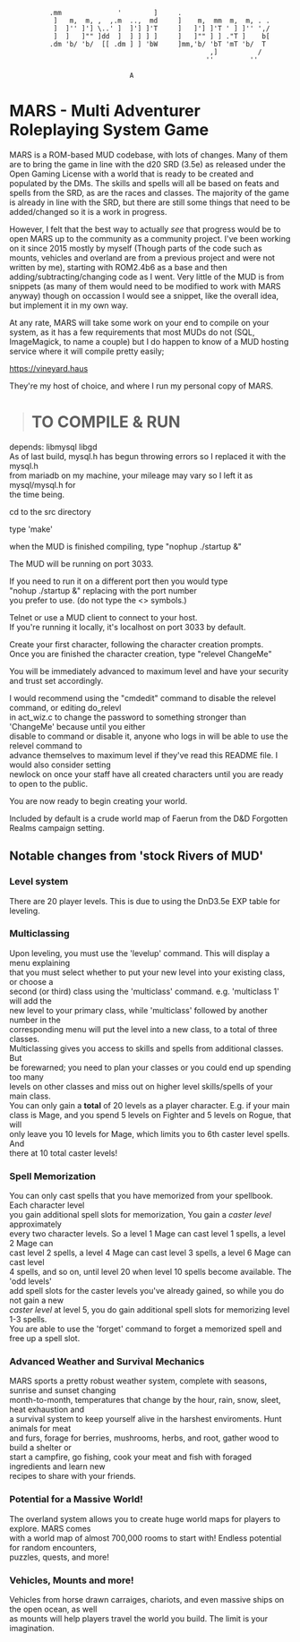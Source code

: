``` 
          .mm              '        ]     .                       
           ]   m,  m, ,  ,.m  ..,  md     ]    m,  mm  m,  m, . . 
           ]  ]'' ]'] \..' ]  ]'] ]'T     ]   ]'] ]'T ' ] ]'' ',/ 
           ]  ]   ]"" ]dd  ]  ] ] ] ]     ]   ]"" ] ] ."T ]    b[ 
          .dm 'b/ 'b/  [[ .dm ] ] 'bW     ]mm,'b/ 'bT 'mT 'b/  T  
                                                  ,]          / 
                                                 ''         '' 
```
                                  A   
# MARS - Multi Adventurer Roleplaying System Game
  
MARS is a ROM-based MUD codebase, with lots of changes. Many of them are to bring
the game in line with the d20 SRD (3.5e) as released under the Open Gaming License
with a world that is ready to be created and populated by the DMs. The skills and 
spells will all be based on feats and spells from the SRD, as are the races and 
classes. The majority of the game is already in line with the SRD, but there are
still some things that need to be added/changed so it is a work in progress.   
  
However, I felt that the best way to actually *see* that progress would be to open
MARS up to the community as a community project. I've been working on it since 2015
mostly by myself (Though parts of the code such as mounts, vehicles and overland are
from a previous project and were not written by me), starting with ROM2.4b6 as a base
and then adding/subtracting/changing code as I went. Very little of the MUD is from
snippets (as many of them would need to be modified to work with MARS anyway) though
on occassion I would see a snippet, like the overall idea, but implement it in my own
way.  
  
At any rate, MARS will take some work on your end to compile on your system, as it has
a few requirements that most MUDs do not (SQL, ImageMagick, to name a couple) but I do
happen to know of a MUD hosting service where it will compile pretty easily;  
  
https://vineyard.haus 
  
They're my host of choice, and where I run my personal copy of MARS.  
  
> TO COMPILE & RUN  
>===========  
 depends: libmysql libgd  
As of last build, mysql.h has begun throwing errors so I replaced it with the mysql.h  
from mariadb on my machine, your mileage may vary so I left it as mysql/mysql.h for  
the time being.  
  
 cd to the src directory    
   
 type 'make'    
   
 when the MUD is finished compiling, type "nophup ./startup &"    

 The MUD will be running on port 3033.   
     
If you need to run it on a different port then you would type   
"nohup ./startup <port number> &" replacing <port number> with the port number    
 you prefer to use. (do not type the <> symbols.)  


Telnet or use a MUD client to connect to your host.  
If you're running it locally, it's localhost on port 3033 by default.  


Create your first character, following the character creation prompts.  
Once you are finished the character creation, type "relevel ChangeMe"  

You will  be immediately advanced to maximum level and have your security and trust set accordingly.   
   
I would recommend using the "cmdedit" command to disable the relevel command, or editing do_relevl  
 in act_wiz.c to change the password to something stronger than 'ChangeMe' because until you either  
 disable to command or disable it, anyone who logs in will be able to use the relevel command to   
 advance themselves to maximum level if they've read this README file. I would also consider setting  
 newlock on once your staff have all created characters until you are ready to open to the public.    
   
You are now ready to begin creating your world.  
  
Included by default is a crude world map of Faerun from the D&D Forgotten Realms campaign setting.  
  
  
  
  
  
## Notable changes from 'stock Rivers of MUD'  
### Level system  
There are 20 player levels. This is due to using the DnD3.5e EXP table for leveling.    
  
### Multiclassing   
Upon leveling, you must use the 'levelup' command. This will display a menu explaining  
that you must select whether to put your new level into your existing class, or choose a  
second (or third) class using the 'multiclass' command. e.g. 'multiclass 1' will add the  
new level to your primary class, while 'multiclass' followed by another number in the   
corresponding menu will put the level into a new class, to a total of three classes.  
Multiclassing gives you access to skills and spells from additional classes. But  
be forewarned; you need to plan your classes or you could end up spending too many  
levels on other classes and miss out on higher level skills/spells of your main class.  
You can only gain a **total** of 20 levels as a player character. E.g. if your main  
class is Mage, and you spend 5 levels on Fighter and 5 levels on Rogue, that will  
only leave you 10 levels for Mage, which limits you to 6th caster level spells. And  
there at 10 total caster levels!   
  
### Spell Memorization  
You can only cast spells that you have memorized from your spellbook. Each character level  
you gain additional spell slots for memorization, You gain a *caster level* approximately  
every two character levels. So a level 1 Mage can cast level 1 spells, a level 2 Mage can  
cast level 2 spells, a level 4 Mage can cast level 3 spells, a level 6 Mage can cast level  
4 spells, and so on, until level 20 when level 10 spells become available. The 'odd levels'  
add spell slots for the caster levels you've already gained, so while you do not gain a new  
*caster level* at level 5, you do gain additional spell slots for memorizing level 1-3 spells.  
You are able to use the 'forget' command to forget a memorized spell and free up a spell slot.  
  
### Advanced Weather and Survival Mechanics  
MARS sports a pretty robust weather system, complete with seasons, sunrise and sunset changing  
month-to-month, temperatures that change by the hour, rain, snow, sleet, heat exhaustion and  
a survival system to keep yourself alive in the harshest enviroments. Hunt animals for meat  
and furs, forage for berries, mushrooms, herbs, and root, gather wood to build a shelter or  
start a campfire, go fishing, cook your meat and fish with foraged ingredients and learn new  
recipes to share with your friends.  
  
### Potential for a Massive World!  
The overland system allows you to create huge world maps for players to explore. MARS comes  
with a world map of almost 700,000 rooms to start with! Endless potential for random encounters,  
puzzles, quests, and more!  
  
### Vehicles, Mounts and more!  
Vehicles from horse drawn carraiges, chariots, and even massive ships on the open ocean, as well  
as mounts will help players travel the world you build. The limit is your imagination.